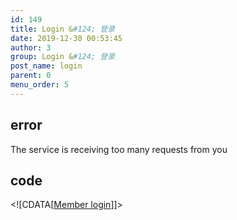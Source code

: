 ```yaml
---
id: 149
title: Login &#124; 登录
date: 2019-12-30 00:53:45
author: 3
group: Login &#124; 登录
post_name: login
parent: 0
menu_order: 5
---
```


## error
The service is receiving too many requests from you

## code
 <!\[CDATA\[[Member login](http://xinchejian.com/wp-admin)\]\]> 
